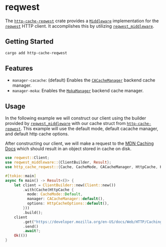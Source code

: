 # reqwest

The [`http-cache-reqwest`](https://github.com/06chaynes/http-cache/tree/main/http-cache-reqwest) crate provides a [`Middleware`](https://docs.rs/http-cache/latest/http_cache/trait.Middleware.html) implementation for the [`reqwest`](https://github.com/seanmonstar/reqwest) HTTP client. It accomplishes this by utilizing [`reqwest_middleware`](https://github.com/TrueLayer/reqwest-middleware).

## Getting Started

```sh
cargo add http-cache-reqwest
```

## Features

- `manager-cacache`: (default) Enables the [`CACacheManager`](https://docs.rs/http-cache/latest/http_cache/struct.CACacheManager.html) backend cache manager.
- `manager-moka`: Enables the [`MokaManager`](https://docs.rs/http-cache/latest/http_cache/struct.MokaManager.html) backend cache manager.

## Usage

In the following example we will construct our client using the builder provided by [`reqwest_middleware`](https://github.com/TrueLayer/reqwest-middleware) with our cache struct from [`http-cache-reqwest`](https://github.com/06chaynes/http-cache/tree/latest/http-cache-reqwest). This example will use the default mode, default cacache manager, and default http cache options.

After constructing our client, we will make a request to the [MDN Caching Docs](https://developer.mozilla.org/en-US/docs/Web/HTTP/Caching) which should result in an object stored in cache on disk.

```rust
use reqwest::Client;
use reqwest_middleware::{ClientBuilder, Result};
use http_cache_reqwest::{Cache, CacheMode, CACacheManager, HttpCache, HttpCacheOptions};

#[tokio::main]
async fn main() -> Result<()> {
    let client = ClientBuilder::new(Client::new())
        .with(Cache(HttpCache {
          mode: CacheMode::Default,
          manager: CACacheManager::default(),
          options: HttpCacheOptions::default(),
        }))
        .build();
    client
        .get("https://developer.mozilla.org/en-US/docs/Web/HTTP/Caching")
        .send()
        .await?;
    Ok(())
}
```
